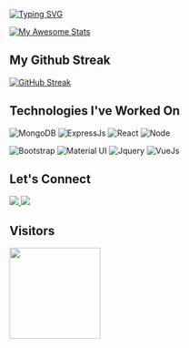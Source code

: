 [![Typing SVG](https://readme-typing-svg.demolab.com?font=Shantell+Sans&weight=500&size=70&duration=3000&pause=300&color=FA8B00&background=15151500&center=true&vCenter=true&width=1500&height=100&lines=Hey+there!!;I'm+Siddharth+%F0%9F%91%8B)](https://git.io/typing-svg)

[![My Awesome Stats](https://awesome-github-stats.azurewebsites.net/user-stats/officiallysidsingh?cardType=level-alternate&theme=vision-friendly-dark&preferLogin=false&Border=151515&Text=FDFDFD&Title=FA8B00&Background=151515&Ring=FA8B00&center=true)](https://git.io/awesome-stats-card)

## My Github Streak

[![GitHub Streak](https://streak-stats.demolab.com?user=officiallysidsingh&theme=dark&hide_border=true)](https://streak-stats.demolab.com?user=officiallysidsingh&theme=dark&hide_border=true)

## Technologies I've Worked On
<img src="https://img.shields.io/badge/MongoDB-4EA94B?style=for-the-badge&logo=mongodb&logoColor=white" alt="MongoDB">  <img src="https://img.shields.io/badge/express.js%20-%23404d59.svg?&style=for-the-badge" alt="ExpressJs">  <img src="https://img.shields.io/badge/React-20232A?style=for-the-badge&logo=react&logoColor=61DAFB" alt="React">  <img src="https://img.shields.io/badge/Node.js-339933?style=for-the-badge&logo=nodedotjs&logoColor=white" alt="Node">

<img src="https://img.shields.io/badge/bootstrap%20-%23563D7C.svg?&style=for-the-badge&logo=bootstrap&logoColor=white" alt="Bootstrap">  <img src="https://img.shields.io/badge/Material--UI-0081CB?style=for-the-badge&logo=material-ui&logoColor=white" alt="Material UI">  <img src="https://img.shields.io/badge/jquery%20-%230769AD.svg?&style=for-the-badge&logo=jquery&logoColor=white" alt="Jquery">  <img src="https://img.shields.io/badge/vuejs%20-%2335495e.svg?&style=for-the-badge&logo=vue.js&logoColor=%234FC08D" alt="VueJs">  

## Let's Connect
<p align="left">
  <a href="https://www.linkedin.com/in/siddharth-singh-1a2094194/">
    <img src="https://skillicons.dev/icons?i=linkedin" />
  </a>
  
  <a href="https://discordapp.com/users/Siddharth Singh#6391">
    <img src="https://skillicons.dev/icons?i=discord" />
  </a>
</p>

## Visitors
<img src="https://komarev.com/ghpvc/?username=sidsinghrajput" width=160px/>
